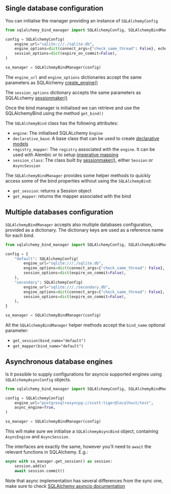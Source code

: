 ## Single database configuration

You can initialise the manager providing an instance of `SQLAlchemyConfig`

```python
from sqlalchemy_bind_manager import SQLAlchemyConfig, SQLAlchemyBindManager

config = SQLAlchemyConfig(
    engine_url="sqlite:///./sqlite.db",
    engine_options=dict(connect_args={"check_same_thread": False}, echo=True),
    session_options=dict(expire_on_commit=False),
)

sa_manager = SQLAlchemyBindManager(config)
```

The `engine_url` and `engine_options` dictionaries accept the same parameters as SQLAlchemy [create_engine()](https://docs.sqlalchemy.org/en/14/core/engines.html#sqlalchemy.create_engine)

The `session_options` dictionary accepts the same parameters as SQLALchemy [sessionmaker()](https://docs.sqlalchemy.org/en/14/orm/session_api.html#sqlalchemy.orm.sessionmaker)

Once the bind manager is initialised we can retrieve and use the SQLAlchemyBind using the method `get_bind()`

The `SQLAlchemyBind` class has the following attributes:

* `engine`: The initialised SQLALchemy `Engine`
* `declarative_base`: A base class that can be used to create [declarative models](https://docs.sqlalchemy.org/en/14/orm/mapping_styles.html#declarative-mapping)
* `registry_mapper`: The `registry` associated with the `engine`. It can be used with Alembic or to setup [imperative mapping](https://docs.sqlalchemy.org/en/14/orm/mapping_styles.html#imperative-mapping)
* `session_class`: The class built by [sessionmaker()](https://docs.sqlalchemy.org/en/14/orm/session_api.html#sqlalchemy.orm.sessionmaker), either `Session` or `AsyncSession`

The `SQLAlchemyBindManager` provides some helper methods to quickly access some of the bind properties without using the `SQLAlchemyBind`:

* `get_session`: returns a Session object
* `get_mapper`: returns the mapper associated with the bind

## Multiple databases configuration

`SQLAlchemyBindManager` accepts also multiple databases configuration, provided as a dictionary.
The dictionary keys are used as a reference name for each bind.

```python
from sqlalchemy_bind_manager import SQLAlchemyConfig, SQLAlchemyBindManager

config = {
    "default": SQLAlchemyConfig(
        engine_url="sqlite:///./sqlite.db",
        engine_options=dict(connect_args={"check_same_thread": False}, echo=True),
        session_options=dict(expire_on_commit=False),
    ),
    "secondary": SQLAlchemyConfig(
        engine_url="sqlite:///./secondary.db",
        engine_options=dict(connect_args={"check_same_thread": False}, echo=True),
        session_options=dict(expire_on_commit=False),
    ),
}

sa_manager = SQLAlchemyBindManager(config)
```

All the `SQLAlchemyBindManager` helper methods accept the `bind_name` optional parameter:

* `get_session(bind_name="default")`
* `get_mapper(bind_name="default")`

## Asynchronous database engines

Is it possible to supply configurations for asyncio supported engines using `SQLAlchemyAsyncConfig` objects.

```python
from sqlalchemy_bind_manager import SQLAlchemyConfig, SQLAlchemyBindManager

config = SQLAlchemyConfig(
    engine_url="postgresql+asyncpg://scott:tiger@localhost/test",
    async_engine=True,
)

sa_manager = SQLAlchemyBindManager(config)
```

This will make sure we initialise a `SQLAlchemyAsyncBind` object, containing `AsyncEngine` and `AsyncSession`.

The interfaces are exactly the same, however you'll need to `await` the relevant functions in SQLAlchemy. E.g.:

```python
async with sa_manager.get_session() as session:
    session.add(o)
    await session.commit()
```

Note that async implementation has several differences from the sync one, make sure
to check [SQLAlchemy asyncio documentation](https://docs.sqlalchemy.org/en/20/orm/extensions/asyncio.html)

